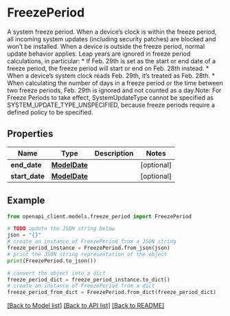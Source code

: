 # FreezePeriod

A system freeze period. When a device’s clock is within the freeze period, all incoming system updates (including security patches) are blocked and won’t be installed. When a device is outside the freeze period, normal update behavior applies. Leap years are ignored in freeze period calculations, in particular: * If Feb. 29th is set as the start or end date of a freeze period, the freeze period will start or end on Feb. 28th instead. * When a device’s system clock reads Feb. 29th, it’s treated as Feb. 28th. * When calculating the number of days in a freeze period or the time between two freeze periods, Feb. 29th is ignored and not counted as a day.Note: For Freeze Periods to take effect, SystemUpdateType cannot be specified as SYSTEM_UPDATE_TYPE_UNSPECIFIED, because freeze periods require a defined policy to be specified.

## Properties

Name | Type | Description | Notes
------------ | ------------- | ------------- | -------------
**end_date** | [**ModelDate**](ModelDate.md) |  | [optional] 
**start_date** | [**ModelDate**](ModelDate.md) |  | [optional] 

## Example

```python
from openapi_client.models.freeze_period import FreezePeriod

# TODO update the JSON string below
json = "{}"
# create an instance of FreezePeriod from a JSON string
freeze_period_instance = FreezePeriod.from_json(json)
# print the JSON string representation of the object
print(FreezePeriod.to_json())

# convert the object into a dict
freeze_period_dict = freeze_period_instance.to_dict()
# create an instance of FreezePeriod from a dict
freeze_period_from_dict = FreezePeriod.from_dict(freeze_period_dict)
```
[[Back to Model list]](../README.md#documentation-for-models) [[Back to API list]](../README.md#documentation-for-api-endpoints) [[Back to README]](../README.md)


